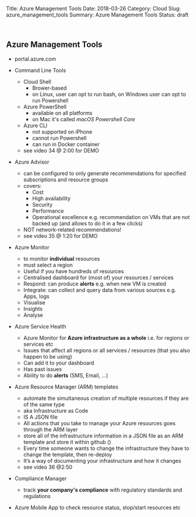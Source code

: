 Title: Azure Management Tools
Date: 2018-03-26
Category: Cloud
Slug: azure_management_tools
Summary: Azure Management Tools
Status: draft

<br>

## Azure Management Tools

* portal.azure.com

* Command Line Tools
	* Cloud  Shell
		* Brower-based
		* on Linux, user can opt to run bash, on Windows user can opt to run Powershell
	* Azure PowerShell
		* available on all platforms
		* on Mac it's called *macOS Powershell Core*
	* Azure CLI
        * not supported on iPhone
		* cannot run Powershell
        * can run in Docker container
	* see video 34 @ 2:00 for DEMO


* Azure Advisor 
    * can be configured to only generate recommendations for specified subscriptions and resource groups
    * covers:
     	* Cost 
	    * High availability
	    * Security
	    * Performance
	    * Operational excellence e.g. recommendation on VMs that are not backed up (and allows to do it in a few clicks)
    * NOT network-related recommendations!
    * see video 35 @ 1:20 for DEMO
	
* Azure Monitor
	* to monitor **individual** resources
    * must select a region
	* Useful if you have hundreds of resources
	* Centralised dashboard for (most of) your resources / services
	* Respond: can produce **alerts** e.g. when new VM is created
	* Integrate: can collect and query data from various sources e.g. Apps, logs 
    * Visualise
    * Insights
    * Analyse    

* Azure Service Health
	* Azure Monitor for **Azure infrastructure as a whole** i.e. for regions or services etc
	* Issues that affect all regions or all services / resources (that you also happen to be using)
	* Can add it to your dashboard
	* Has past issues
	* Ability to do **alerts** (SMS, Email, …)


* Azure Resource Manager (ARM) templates
    * automate the simultaneous creation of multiple resources if they are of the same type
	* aka Infrastructure as Code
	* IS A JSON file
	* All actions that you take to manage your Azure resources goes through the ARM layer
	* store all of the infrastructure information in a JSON file as an ARM template and store it within github ()
	* Every time someone wants to change the infrastructure they have to change the template, then re-deploy
	* It’s a way of documenting your infrastructure and how it changes
	* see video 36 @2:50

* Compliance Manager
    * track **your company's compliance** with regulatory standards and regulations

* Azure Mobile App to check resource status, stop/start resources etc

